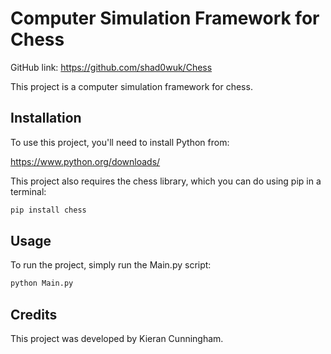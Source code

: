 # Computer Simulation Framework for Chess
GitHub link: https://github.com/shad0wuk/Chess

This project is a computer simulation framework for chess.

## Installation

To use this project, you'll need to install Python from: 

https://www.python.org/downloads/


This project also requires the chess library, which you can do using pip in a terminal:

```python
pip install chess
```

## Usage

To run the project, simply run the Main.py script:

```python
python Main.py
```

## Credits

This project was developed by Kieran Cunningham.
